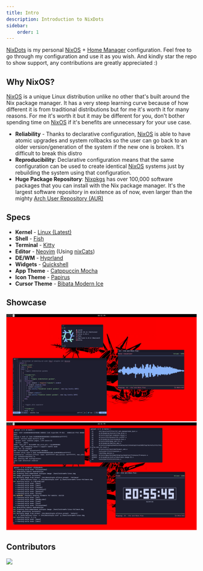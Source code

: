 ```yaml
---
title: Intro
description: Introduction to NixDots
sidebar:
    order: 1
---
```

[NixDots](https://github.com/Voxi0/NixDots) is my personal [NixOS][1] + [Home Manager][2] configuration. Feel free to go through my configuration
and use it as you wish. And kindly star the repo to show support, any contributions are greatly appreciated :)

## Why NixOS?
[NixOS][1] is a unique Linux distribution unlike no other that's built around the Nix package manager. It has a very steep learning curve because
of how different it is from traditional distributions but for me it's worth it for many reasons. For me it's worth it but it may be different for
you, don't bother spending time on [NixOS][1] if it's benefits are unnecessary for your use case.

- **Reliability** - Thanks to declarative configuration, [NixOS][1] is able to have atomic upgrades and system rollbacks so the user can go back
to an older version/generation of the system if the new one is broken. It's difficult to break this distro
- **Reproducibility**: Declarative configuration means that the same configuration can be used to create identical [NixOS][1] systems just by
rebuilding the system using that configuration.
- **Huge Package Repository**: [Nixpkgs][3] has over 100,000 software packages that you can install with the Nix package manager. It's the largest
software repository in existence as of now, even larger than the mighty [Arch User Repository (AUR)][4]

## Specs
- **Kernel** - [Linux (Latest)][5]
- **Shell** - [Fish][6]
- **Terminal** - [Kitty][7]
- **Editor** - [Neovim][8] (Using [nixCats][9])
- **DE/WM** - [Hyprland][10]
- **Widgets** - [Quickshell][11]
- **App Theme** - [Catppuccin Mocha][12]
- **Icon Theme** - [Papirus][13]
- **Cursor Theme** - [Bibata Modern Ice][14]

## Showcase
![Desktop 1](../../assets/showcase/desktop1.png)
![Desktop 2](../../assets/showcase/desktop2.png)

## Contributors
<a href="https://github.com/voxi0/NixDots/graphs/contributors">
  <img src="https://contrib.rocks/image?repo=voxi0/NixDots&max=100&columns=12&anon=0"/>
</a>

<!-- Reference links -->
[1]: https://nixos.org/ "NixOS"
[2]: https://github.com/nix-community/home-manager/ "Home Manager"
[3]: https://github.com/NixOS/nixpkgs/ "Nixpkgs"
[4]: https://aur.archlinux.org/ "AUR"
[5]: https://www.kernel.org/ "Linux (Latest)"
[6]: https://fishshell.com/ "Fish"
[7]: https://sw.kovidgoyal.net/kitty/ "Kitty"
[8]: https://github.com/Voxi0/NvimDots/ "Neovim"
[9]: https://nixcats.org/ "NixCats"
[10]: https://hyprland.org/ "Hyprland"
[11]: https://quickshell.outfoxxed.me/ "Quickshell"
[12]: https://catppuccin.com/ "Catppuccin"
[13]: https://github.com/PapirusDevelopmentTeam/papirus-icon-theme/ "Papirus"
[14]: https://github.com/ful1e5/bibata/ "Bibata"
